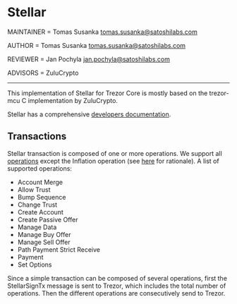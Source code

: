 # Stellar

MAINTAINER = Tomas Susanka <tomas.susanka@satoshilabs.com>

AUTHOR = Tomas Susanka <tomas.susanka@satoshilabs.com>

REVIEWER = Jan Pochyla <jan.pochyla@satoshilabs.com>

ADVISORS = ZuluCrypto

-----

This implementation of Stellar for Trezor Core is mostly based on the trezor-mcu C implementation by ZuluCrypto.

Stellar has a comprehensive [developers documentation](https://www.stellar.org/developers/).

## Transactions

Stellar transaction is composed of one or more operations. We support all [operations](https://www.stellar.org/developers/guides/concepts/list-of-operations.html) except the Inflation operation (see [here](https://github.com/trezor/trezor-core/issues/202#issuecomment-392729595) for rationale). A list of supported operations:

- Account Merge
- Allow Trust
- Bump Sequence
- Change Trust
- Create Account
- Create Passive Offer
- Manage Data
- Manage Buy Offer
- Manage Sell Offer
- Path Payment Strict Receive
- Payment
- Set Options

Since a simple transaction can be composed of several operations, first the StellarSignTx message is sent to Trezor, which includes the total number of operations. Then the different operations are consecutively send to Trezor.
